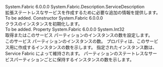 <Type Name="StatelessServiceDescription" FullName="System.Fabric.Description.StatelessServiceDescription">
  <TypeSignature Language="C#" Value="public sealed class StatelessServiceDescription : System.Fabric.Description.ServiceDescription" />
  <TypeSignature Language="ILAsm" Value=".class public auto ansi sealed beforefieldinit StatelessServiceDescription extends System.Fabric.Description.ServiceDescription" />
  <TypeSignature Language="DocId" Value="T:System.Fabric.Description.StatelessServiceDescription" />
  <TypeSignature Language="VB.NET" Value="Public NotInheritable Class StatelessServiceDescription&#xA;Inherits ServiceDescription" />
  <TypeSignature Language="F#" Value="type StatelessServiceDescription = class&#xA;    inherit ServiceDescription" />
  <AssemblyInfo>
    <AssemblyName>System.Fabric</AssemblyName>
    <AssemblyVersion>6.0.0.0</AssemblyVersion>
  </AssemblyInfo>
  <Base>
    <BaseTypeName>System.Fabric.Description.ServiceDescription</BaseTypeName>
  </Base>
  <Interfaces />
  <Docs>
    <summary>
      <para>拡張<see cref="T:System.Fabric.Description.ServiceDescription" />ステートレスなサービスを作成するために必要な追加の情報を提供します。 </para>
    </summary>
    <remarks>To be added.</remarks>
  </Docs>
  <Members>
    <Member MemberName=".ctor">
      <MemberSignature Language="C#" Value="public StatelessServiceDescription ();" />
      <MemberSignature Language="ILAsm" Value=".method public hidebysig specialname rtspecialname instance void .ctor() cil managed" />
      <MemberSignature Language="DocId" Value="M:System.Fabric.Description.StatelessServiceDescription.#ctor" />
      <MemberSignature Language="VB.NET" Value="Public Sub New ()" />
      <MemberType>Constructor</MemberType>
      <AssemblyInfo>
        <AssemblyName>System.Fabric</AssemblyName>
        <AssemblyVersion>6.0.0.0</AssemblyVersion>
      </AssemblyInfo>
      <Parameters />
      <Docs>
        <summary>
          <para><see cref="T:System.Fabric.Description.StatelessServiceDescription" /> クラスのインスタンスを初期化します。</para>
        </summary>
        <remarks>To be added.</remarks>
      </Docs>
    </Member>
    <Member MemberName="InstanceCount">
      <MemberSignature Language="C#" Value="public int InstanceCount { get; set; }" />
      <MemberSignature Language="ILAsm" Value=".property instance int32 InstanceCount" />
      <MemberSignature Language="DocId" Value="P:System.Fabric.Description.StatelessServiceDescription.InstanceCount" />
      <MemberSignature Language="VB.NET" Value="Public Property InstanceCount As Integer" />
      <MemberSignature Language="F#" Value="member this.InstanceCount : int with get, set" Usage="System.Fabric.Description.StatelessServiceDescription.InstanceCount" />
      <MemberType>Property</MemberType>
      <AssemblyInfo>
        <AssemblyName>System.Fabric</AssemblyName>
        <AssemblyVersion>6.0.0.0</AssemblyVersion>
      </AssemblyInfo>
      <ReturnValue>
        <ReturnType>System.Int32</ReturnType>
      </ReturnValue>
      <Docs>
        <summary>
          <para>取得またはこのサービス パーティションのインスタンスの数を設定します。 </para>
        </summary>
        <value>
          <para>このサービス パーティションのインスタンスの数。 </para>
        </value>
        <remarks>
          <para><see cref="P:System.Fabric.Description.StatelessServiceDescription.InstanceCount" />プロパティは、このサービス用に作成するインスタンスの数を示します。 指定されたインスタンス数は、Service Fabric によって維持されます。 パーティションのステートレスなサービス<see cref="P:System.Fabric.Description.StatelessServiceDescription.InstanceCount" />パーティションごとに保持するインスタンスの数を示します。</para>
        </remarks>
      </Docs>
    </Member>
  </Members>
</Type>
